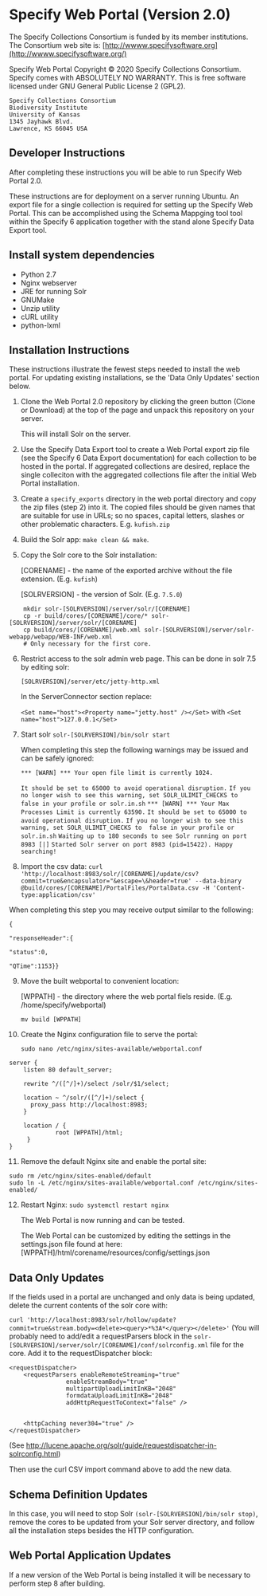 Specify Web Portal (Version 2.0)
================================

The Specify Collections Consortium is funded by its member institutions. The Consortium web site is: [http://wwww.specifysoftware.org](http://wwww.specifysoftware.org/)

Specify Web Portal Copyright © 2020 Specify Collections Consortium. Specify comes with ABSOLUTELY NO WARRANTY. This is free software licensed under GNU General Public License 2 (GPL2).

```
Specify Collections Consortium
Biodiversity Institute
University of Kansas
1345 Jayhawk Blvd.
Lawrence, KS 66045 USA
```

## Developer Instructions

After completing these instructions you will be able to run Specify Web Portal 2.0.

These instructions are for deployment on a server running Ubuntu. An export file for a single collection is required for setting up the Specify Web Portal. This can be accomplished using the Schema Mappging tool tool within the Specify 6 application together with the stand alone Specify Data Export tool.

Install system dependencies
------------

* Python 2.7
* Nginx webserver
* JRE for running Solr
* GNUMake
* Unzip utility
* cURL utility
* python-lxml


Installation Instructions
-------------------------

These instructions illustrate the fewest steps needed to install the
web portal. For updating existing installations, se the 'Data Only Updates' section below.

1. Clone the Web Portal 2.0 repository by clicking the green button (Clone or Download) at the top of the page and unpack this repository on your server.

   This will install Solr on the server.

2. Use the Specify Data Export tool to create a Web Portal export zip
   file (see the Specify 6 Data Export documentation) for each collection
   to be hosted in the portal. If aggregated collections are desired, replace the single colleciton with the aggregated collections file after the initial Web Portal installation.

3. Create a  `specify_exports` directory in the web portal directory and copy the zip files (step 2) into it. The copied files should be given names that are suitable for use in URLs; so no spaces, capital letters, slashes or
   other problematic characters. E.g. `kufish.zip`

4. Build the Solr app: `make clean && make`.

5. Copy the Solr core to the Solr installation:

   [CORENAME] - the name of the exported archive without the file extension. (E.g. `kufish`)

   [SOLRVERSION] - the version of Solr. (E.g. `7.5.0`)

```
    mkdir solr-[SOLRVERSION]/server/solr/[CORENAME]
    cp -r build/cores/[CORENAME]/core/* solr-[SOLRVERSION]/server/solr/[CORENAME]
    cp build/cores/[CORENAME]/web.xml solr-[SOLRVERSION]/server/solr-webapp/webapp/WEB-INF/web.xml 
    # Only necessary for the first core.
```
6. Restrict access to the solr admin web page. This can be done in solr 7.5 by editing solr:

   `[SOLRVERSION]/server/etc/jetty-http.xml`

   In the ServerConnector section replace: 

   `<Set name="host"><Property name="jetty.host" /></Set>` with `<Set name="host">127.0.0.1</Set>`

7. Start solr
   `solr-[SOLRVERSION]/bin/solr start`

   When completing this step the following warnings may be issued and can be safely ignored:

   `*** [WARN] *** Your open file limit is currently 1024.`
  
    `It should be set to 65000 to avoid operational disruption.` 
    `If you no longer wish to see this warning, set SOLR_ULIMIT_CHECKS to  false in your profile or solr.in.sh` 
   `*** [WARN] *** Your Max Processes Limit is currently 63590.` 
    `It should be set to 65000 to avoid operational disruption.` 
    `If you no longer wish to see this warning, set SOLR_ULIMIT_CHECKS to  false in your profile or solr.in.sh` 
   `Waiting up to 180 seconds to see Solr running on port 8983 [|]` 
   `Started Solr server on port 8983 (pid=15422). Happy searching!`

8. Import the csv data:
  `curl 'http://localhost:8983/solr/[CORENAME]/update/csv?commit=true&encapsulator="&escape=\&header=true' --data-binary @build/cores/[CORENAME]/PortalFiles/PortalData.csv -H 'Content-type:application/csv'`

  When completing this step you may receive output similar to the following: 

  `{`

  `"responseHeader":{`

  `"status":0,`

  `"QTime":1153}}`

9. Move the built webportal to convenient location:

   [WPPATH] - the directory where the web portal fiels reside. (E.g. /home/specify/webportal)

    `mv build [WPPATH]`

10. Create the Nginx configuration file to serve the portal:

     `sudo nano /etc/nginx/sites-available/webportal.conf`
   ```
   server {
       listen 80 default_server;

       rewrite ^/([^/]+)/select /solr/$1/select;

       location ~ ^/solr/([^/]+)/select {
         proxy_pass http://localhost:8983;
       }

       location / {
                root [WPPATH]/html;
        }
   }
   ```
11. Remove the default Nginx site and enable the portal site:
   ```
   sudo rm /etc/nginx/sites-enabled/default
   sudo ln -L /etc/nginx/sites-available/webportal.conf /etc/nginx/sites-enabled/
   ```
12. Restart Nginx: `sudo systemctl restart nginx`

    The Web Portal is now running and can be tested.

    The Web Portal can be customized by editing the settings in the settings.json file found at here: [WPPATH]/html/corename/resources/config/settings.json 


Data Only Updates
-----------------

If the fields used in a portal are unchanged and only data is being updated, delete the current contents of the solr core with:

`curl 'http://localhost:8983/solr/hollow/update?commit=true&stream.body=<delete><query>*%3A*</query></delete>'`
(You will probably need to add/edit a requestParsers block in the `solr-[SOLRVERSION]/server/solr/[CORENAME]/conf/solrconfig.xml` file for the core. Add it to the requestDispatcher block:

```
<requestDispatcher>
    <requestParsers enableRemoteStreaming="true"
                enableStreamBody="true"
                multipartUploadLimitInKB="2048"
                formdataUploadLimitInKB="2048"
                addHttpRequestToContext="false" />


    <httpCaching never304="true" />
</requestDispatcher>
```
(See http://lucene.apache.org/solr/guide/requestdispatcher-in-solrconfig.html)

Then use the curl CSV import command above to add the new data.


Schema Definition Updates
-------------------------

In this case, you will need to stop Solr `(solr-[SOLRVERSION]/bin/solr stop)`, remove the cores to be updated from your Solr server directory, and follow all the installation steps besides the HTTP configuration.


Web Portal Application Updates
------------------------------

If a new version of the Web Portal is being installed it will be necessary to perform step 8 after building.
